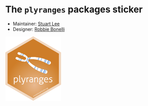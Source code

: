 # The `plyranges` packages sticker
- Maintainer: [Stuart Lee](https://github.com/sa-lee/)
- Designer: [Robbie Bonelli](https://github.com/Robbie90/)

<img src=plyranges.png height="200">
